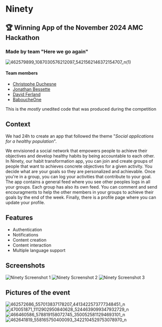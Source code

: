 # Ninety

## 🏆 Winning App of the November 2024 AMC Hackathon

### Made by team "Here we go again"
![462579899_1087030576212097_5421562146372154707_n(1)](https://github.com/user-attachments/assets/68380792-b3db-4b84-a17f-ed71b4bdcded)

#### Team members
- [Christophe Duchesne](https://github.com/cduchesne1)
- [Jonathan Bessette](https://github.com/JoBess7)
- [David Ferland](https://github.com/Davidferl)
- [BaboucheOne](https://github.com/BaboucheOne)


This is the *mostly* unedited code that was produced during the competition

## Context 
We had 24h to create an app that followed the theme "_Social applications for a healthy population_".

We envisioned a social network that empowers people to achieve their objectives and develop healthy habits by being accountable to each other. In Ninety, our habit transformation app, you can join and create groups of people that want to achieves concrete objectives for a given activity. You decide what are your goals so they are personalized and achievable. Once you're in a group, you can log your activities that contribute to your goal. The app contains a general feed where you see other peoples logs in all your groups. Each group has also its own feed. You can comment and send encouragments to help the other members in your groups to achieve their goals by the end of the week. Finally, there is a profile page where you can update your profile.

## Features
- Authentication
- Notifications
- Content creation
- Content interaction
- Multiple language support

## Screenshots
![Ninety Screenshot 1](https://github.com/user-attachments/assets/8ab51d33-116a-443f-b7ae-eed4cab76ef1)
![Ninety Screenshot 2](https://github.com/user-attachments/assets/bc594889-6655-48b2-9c96-7e2aabf084c3)
![Ninety Screenshot 3](https://github.com/user-attachments/assets/a3503e91-41bf-47c9-81ce-109255a265a3)


## Pictures of the event

![462572686_557013837178207_4413422573777348451_n](https://github.com/user-attachments/assets/1b2aa242-44a9-4a98-a218-bc4e9fa870b1)
![470051871_1112902950840628_5244639099347932729_n](https://github.com/user-attachments/assets/caaef67a-0e3c-4558-acfa-85e835f8c6df)
![466460586_578819158072745_3500525811294693101_n](https://github.com/user-attachments/assets/3cb0895a-01df-430f-a28b-ccf6c14670fc)
![462641819_558165750400093_3422104529753078970_n](https://github.com/user-attachments/assets/d1f16402-7c39-4b82-8f16-ee6ed5714e8c)
